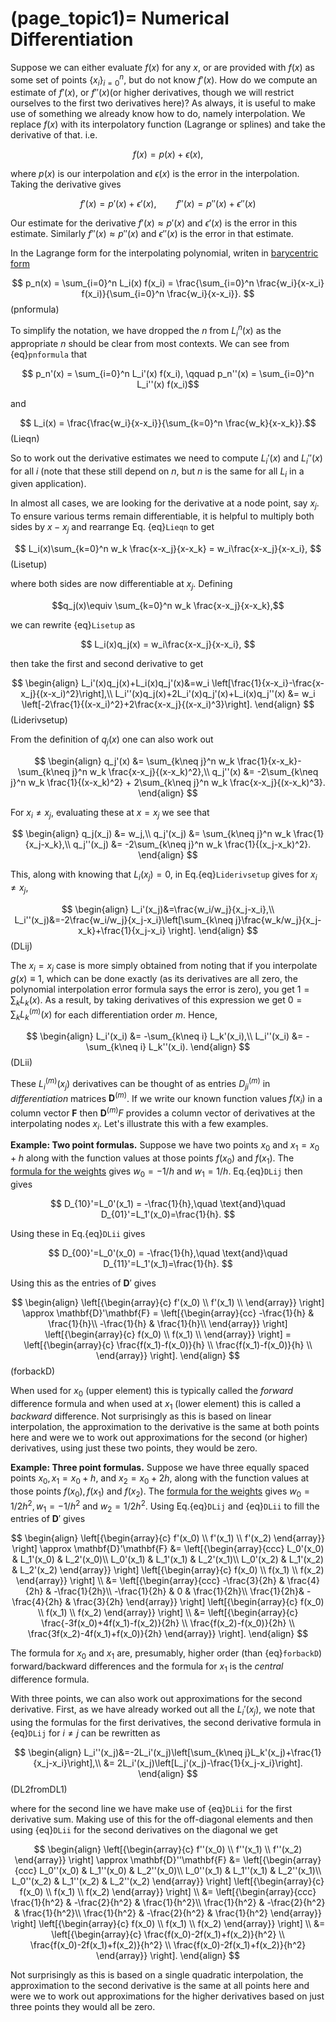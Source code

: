 (page_topic1)=
Numerical Differentiation
=======================

Suppose we can either evaluate $f(x)$ for any $x$, or are provided with $f(x)$ as some set of points $\{x_i\}_{i=0}^n$, but do not know $f'(x)$.  How do we compute an estimate of $f'(x)$, or $f''(x)$(or higher derivatives, though we will restrict ourselves to the first two derivatives here)?  As always, it is useful to make use of something we already know how to do, namely interpolation.  We replace $f(x)$ with its interpolatory function (Lagrange or splines) and take the derivative of that.  i.e.

$$ f(x) = p(x) + \epsilon(x), $$

where $p(x)$ is our interpolation and $\epsilon(x)$ is the error in the interpolation.  Taking the derivative gives

$$ f'(x) = p'(x) + \epsilon'(x),\qquad f''(x) = p''(x) + \epsilon''(x)$$

Our estimate for the derivative $f'(x) \approx p'(x)$ and $\epsilon'(x)$ is the error in this estimate.  Similarly $f''(x) \approx p''(x)$ and $\epsilon''(x)$ is the error in that estimate. 

In the Lagrange form for the interpolating polynomial, writen in [barycentric form](../InterpFit/BarycentricInterp)  

$$ p_n(x) = \sum_{i=0}^n L_i(x) f(x_i) = \frac{\sum_{i=0}^n \frac{w_i}{x-x_i} f(x_i)}{\sum_{i=0}^n \frac{w_i}{x-x_i}}. $$ (pnformula)

To simplify the notation, we have dropped the $n$ from $L_i^n(x)$ as the appropriate $n$ should be clear from most contexts.  We can see from {eq}`pnformula` that 

$$ p_n'(x) =  \sum_{i=0}^n L_i'(x) f(x_i), \qquad p_n''(x) =  \sum_{i=0}^n L_i''(x) f(x_i)$$

and

$$ L_i(x) =  \frac{\frac{w_i}{x-x_i}}{\sum_{k=0}^n \frac{w_k}{x-x_k}}.$$ (Lieqn)

So to work out the derivative estimates we need to compute $L_i'(x)$ and $L_i''(x)$ for all $i$ (note that these still depend on $n$, but $n$ is the same for all $L_i$ in a given application).

In almost all cases, we are looking for the derivative at a node point, say $x_j$.  To ensure various terms remain differentiable, it is helpful to multiply both sides by $x-x_j$ and rearrange Eq. {eq}`Lieqn` to get

$$ L_i(x)\sum_{k=0}^n w_k \frac{x-x_j}{x-x_k} = w_i\frac{x-x_j}{x-x_i},  $$(Lisetup)

where both sides are now differentiable at $x_j$.  Defining

$$q_j(x)\equiv \sum_{k=0}^n w_k \frac{x-x_j}{x-x_k},$$

we can rewrite {eq}`Lisetup` as

$$ L_i(x)q_j(x) = w_i\frac{x-x_j}{x-x_i},  $$

then take the first and second derivative to get  

$$
\begin{align}
L_i'(x)q_j(x)+L_i(x)q_j'(x)&=w_i \left[\frac{1}{x-x_i}-\frac{x-x_j}{(x-x_i)^2}\right],\\
L_i''(x)q_j(x)+2L_i'(x)q_j'(x)+L_i(x)q_j''(x) &= w_i \left[-2\frac{1}{(x-x_i)^2}+2\frac{x-x_j}{(x-x_i)^3}\right].
\end{align}
$$ (Liderivsetup)

From the definition of $q_j(x)$ one can also work out  

$$
\begin{align}
q_j'(x) &=  \sum_{k\neq j}^n w_k \frac{1}{x-x_k}-\sum_{k\neq j}^n w_k \frac{x-x_j}{(x-x_k)^2},\\
q_j''(x) &= -2\sum_{k\neq j}^n w_k \frac{1}{(x-x_k)^2} + 2\sum_{k\neq j}^n w_k \frac{x-x_j}{(x-x_k)^3}.
\end{align}
$$

For $x_i \neq x_j$, evaluating these at $x=x_j$ we see that  

$$
\begin{align}
q_j(x_j) &= w_j,\\
q_j'(x_j) &= \sum_{k\neq j}^n w_k \frac{1}{x_j-x_k},\\
q_j''(x_j) &= -2\sum_{k\neq j}^n w_k \frac{1}{(x_j-x_k)^2}.
\end{align}
$$

This, along with knowing that $L_i(x_j)=0$, in Eq.{eq}`Liderivsetup` gives for $x_i \neq x_j$,  

$$
\begin{align}
L_i'(x_j)&=\frac{w_i/w_j}{x_j-x_i},\\
L_i''(x_j)&=-2\frac{w_i/w_j}{x_j-x_i}\left[\sum_{k\neq j}\frac{w_k/w_j}{x_j-x_k}+\frac{1}{x_j-x_i} \right].
\end{align}
$$ (DLij)

The $x_i=x_j$ case is more simply obtained from noting that if you interpolate $g(x)\equiv 1$, which can be done exactly (as its derivatives are all zero, the polynomial interpolation error formula says the error is zero), you get $1=\sum_k L_k(x)$.  As a result, by taking derivatives of this expression we get $0=\sum_k L_k^{(m)}(x)$ for each differentiation order $m$.  Hence,

$$
\begin{align}
L_i'(x_i) &= -\sum_{k\neq i} L_k'(x_i),\\
L_i''(x_i) &= -\sum_{k\neq i} L_k''(x_i).
\end{align}
$$ (DLii)

These $L_i^{(m)}(x_j)$ derivatives can be thought of as entries $D_{ji}^{(m)}$ in *differentiation* matrices $\mathbf{D}^{(m)}$.  If we write our known function values $f(x_i)$ in a column vector $\mathbf{F}$ then  $\mathbf{D}^{(m)} F$ provides a column vector of derivatives at the interpolating nodes $x_i$.  Let's illustrate this with a few examples.

**Example: Two point formulas.**  Suppose we have two points $x_0$ and $x_1=x_0+h$ along with the function values at those points $f(x_0)$ and $f(x_1)$.   The [formula for the weights](../InterpFit/BarycentricInterp) gives  $w_0= -1/h$ and $w_1=1/h$.  Eq.{eq}`DLij` then gives

$$ D_{10}'=L_0'(x_1) = -\frac{1}{h},\quad \text{and}\quad D_{01}'=L_1'(x_0)=\frac{1}{h}.  $$

Using these in Eq.{eq}`DLii` gives

$$ D_{00}'=L_0'(x_0) = -\frac{1}{h},\quad \text{and}\quad D_{11}'=L_1'(x_1)=\frac{1}{h}. $$

Using this as the entries of $\mathbf{D}'$ gives

$$
\begin{align}
\left[{\begin{array}{c}
f'(x_0) \\
f'(x_1) \\
\end{array}} \right] \approx
\mathbf{D}'\mathbf{F} =
\left[{\begin{array}{cc}
  -\frac{1}{h} &  \frac{1}{h}\\
  -\frac{1}{h} &  \frac{1}{h}\\
\end{array}} \right]
\left[{\begin{array}{c}
f(x_0) \\
f(x_1) \\
\end{array}} \right] =
\left[{\begin{array}{c}
\frac{f(x_1)-f(x_0)}{h} \\
\frac{f(x_1)-f(x_0)}{h} \\
\end{array}} \right].
\end{align}
$$ (forbackD)

When used for $x_0$ (upper element) this is typically called the *forward* difference formula and when used at $x_1$ (lower element) this is called a *backward* difference.  Not surprisingly as this is based on linear interpolation, the approximation to the derivative is the same at both points here and were we to work out approximations for the second (or higher) derivatives, using just these two points, they would be zero.

**Example: Three point formulas.**  Suppose we have three equally spaced points $x_0,\,x_1=x_0+h,$ and $x_2=x_0+2h,$ along with the function values at those points $f(x_0),\,f(x_1)$ and $f(x_2)$.   The [formula for the weights](../InterpFit/BarycentricInterp) gives  $w_0= 1/2h^2,\,w_1=-1/h^2$ and $w_2=1/2h^2$.  Using  Eq.{eq}`DLij` and {eq}`DLii` to fill the entries of $\mathbf{D}'$ gives  

$$
\begin{align}
\left[{\begin{array}{c}
f'(x_0) \\
f'(x_1) \\
f'(x_2) 
\end{array}} \right] \approx
\mathbf{D}'\mathbf{F} &=
\left[{\begin{array}{ccc}
  L_0'(x_0) &  L_1'(x_0) & L_2'(x_0)\\
  L_0'(x_1) &  L_1'(x_1) & L_2'(x_1)\\
  L_0'(x_2) &  L_1'(x_2) & L_2'(x_2)
\end{array}} \right]
\left[{\begin{array}{c}
f(x_0) \\
f(x_1) \\
f(x_2)
\end{array}} \right] \\
&=
\left[{\begin{array}{ccc}
  -\frac{3}{2h} & \frac{4}{2h}  & -\frac{1}{2h}\\
  -\frac{1}{2h} & 0  & \frac{1}{2h}\\
  \frac{1}{2h}& -\frac{4}{2h}  & \frac{3}{2h}
\end{array}} \right]
\left[{\begin{array}{c}
f(x_0) \\
f(x_1) \\
f(x_2)
\end{array}} \right] \\
&=
\left[{\begin{array}{c}
\frac{-3f(x_0)+4f(x_1)-f(x_2)}{2h} \\
\frac{f(x_2)-f(x_0)}{2h} \\
\frac{3f(x_2)-4f(x_1)+f(x_0)}{2h}
\end{array}} \right].
\end{align}
$$  

The formula for $x_0$ and $x_1$ are, presumably, higher order (than {eq}`forbackD`) forward/backward differences and the formula for $x_1$ is the *central* difference formula.

With three points, we can also work out approximations for the second derivative.  First, as we have already worked out all the $L_i'(x_j)$, we note that using the formulas for the first derivatives, the second derivative formula in {eq}`DLij` for $i\neq j$ can be rewritten as

$$
\begin{align}
L_i''(x_j)&=-2L_i'(x_j)\left[\sum_{k\neq j}L_k'(x_j)+\frac{1}{x_j-x_i}\right],\\
&= 2L_i'(x_j)\left[L_j'(x_j)-\frac{1}{x_j-x_i}\right].
\end{align}
$$ (DL2fromDL1)

where for the second line we have make use of {eq}`DLii` for the first derivative sum.  Making use of this for the off-diagonal elements and then using {eq}`DLii` for the second derivatives on the diagonal we get

$$
\begin{align}
\left[{\begin{array}{c}
f''(x_0) \\
f''(x_1) \\
f''(x_2) 
\end{array}} \right] \approx
\mathbf{D}''\mathbf{F} &=
\left[{\begin{array}{ccc}
  L_0''(x_0) &  L_1''(x_0) & L_2''(x_0)\\
  L_0''(x_1) &  L_1''(x_1) & L_2''(x_1)\\
  L_0''(x_2) &  L_1''(x_2) & L_2''(x_2)
\end{array}} \right]
\left[{\begin{array}{c}
f(x_0) \\
f(x_1) \\
f(x_2)
\end{array}} \right] \\
&=
\left[{\begin{array}{ccc}
  \frac{1}{h^2} & -\frac{2}{h^2}  & \frac{1}{h^2}\\
  \frac{1}{h^2} & -\frac{2}{h^2}  & \frac{1}{h^2}\\
  \frac{1}{h^2} & -\frac{2}{h^2}  & \frac{1}{h^2}
\end{array}} \right]
\left[{\begin{array}{c}
f(x_0) \\
f(x_1) \\
f(x_2)
\end{array}} \right] \\
&=
\left[{\begin{array}{c}
\frac{f(x_0)-2f(x_1)+f(x_2)}{h^2} \\
\frac{f(x_0)-2f(x_1)+f(x_2)}{h^2} \\
\frac{f(x_0)-2f(x_1)+f(x_2)}{h^2}
\end{array}} \right].
\end{align}
$$  

Not surprisingly as this is based on a single quadratic interpolation, the approximation to the second derivative is the same at all points here and were we to work out approximations for the higher derivatives based on just three points they would all be zero.








